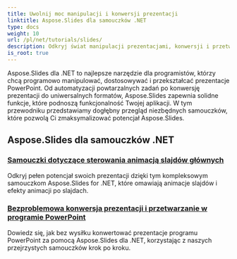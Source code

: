 ```yaml
---
title: Uwolnij moc manipulacji i konwersji prezentacji
linktitle: Aspose.Slides dla samouczków .NET
type: docs
weight: 10
url: /pl/net/tutorials/slides/
description: Odkryj świat manipulacji prezentacjami, konwersji i przetwarzania PowerPoint dzięki samouczkom Aspose.Slides dla .NET. Naucz się tworzyć, konwertować i ulepszać prezentacje, aby uzyskać efektowne rezultaty.
is_root: true
---
```


Aspose.Slides dla .NET to najlepsze narzędzie dla programistów, którzy chcą programowo manipulować, dostosowywać i przekształcać prezentacje PowerPoint. Od automatyzacji powtarzalnych zadań po konwersję prezentacji do uniwersalnych formatów, Aspose.Slides zapewnia solidne funkcje, które podnoszą funkcjonalność Twojej aplikacji. W tym przewodniku przedstawiamy dogłębny przegląd niezbędnych samouczków, które pozwolą Ci zmaksymalizować potencjał Aspose.Slides.

## Aspose.Slides dla samouczków .NET
### [Samouczki dotyczące sterowania animacją slajdów głównych](./master-slide-animation-control/)
Odkryj pełen potencjał swoich prezentacji dzięki tym kompleksowym samouczkom Aspose.Slides for .NET, które omawiają animacje slajdów i efekty animacji po slajdach.
### [Bezproblemowa konwersja prezentacji i przetwarzanie w programie PowerPoint](./presentation-conversion-guide/)
Dowiedz się, jak bez wysiłku konwertować prezentacje programu PowerPoint za pomocą Aspose.Slides dla .NET, korzystając z naszych przejrzystych samouczków krok po kroku.